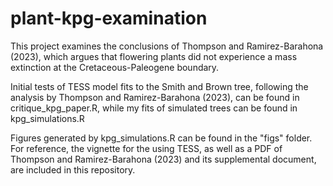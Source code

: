 # plant-kpg-examination
This project examines the conclusions of Thompson and Ramirez-Barahona (2023), which argues that flowering plants did not experience a mass extinction at the Cretaceous-Paleogene boundary. 

Initial tests of TESS model fits to the Smith and Brown tree, following the analysis by Thompson and Ramirez-Barahona (2023), can be found in critique_kpg_paper.R, while my fits of simulated trees can be found in kpg_simulations.R

Figures generated by kpg_simulations.R can be found in the "figs" folder. For reference, the vignette for the using TESS, as well as a PDF of Thompson and Ramirez-Barahona (2023) and its supplemental document, are included in this repository.
